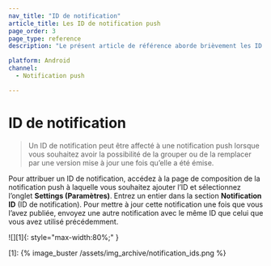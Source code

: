 ```yaml
---
nav_title: "ID de notification"
article_title: Les ID de notification push
page_order: 3
page_type: reference
description: "Le présent article de référence aborde brièvement les ID de notification et la manière de les attribuer."

platform: Android
channel:
  - Notification push

---
```


# ID de notification

> Un ID de notification peut être affecté à une notification push lorsque vous souhaitez avoir la possibilité de la grouper ou de la remplacer par une version mise à jour une fois qu’elle a été émise.

Pour attribuer un ID de notification, accédez à la page de composition de la notification push à laquelle vous souhaitez ajouter l’ID et sélectionnez l’onglet **Settings (Paramètres)**. Entrez un entier dans la section **Notification ID** (ID de notification). Pour mettre à jour cette notification une fois que vous l’avez publiée, envoyez une autre notification avec le même ID que celui que vous avez utilisé précédemment.

![][1]{: style="max-width:80%;" }

[1]: {% image_buster /assets/img_archive/notification_ids.png %}
